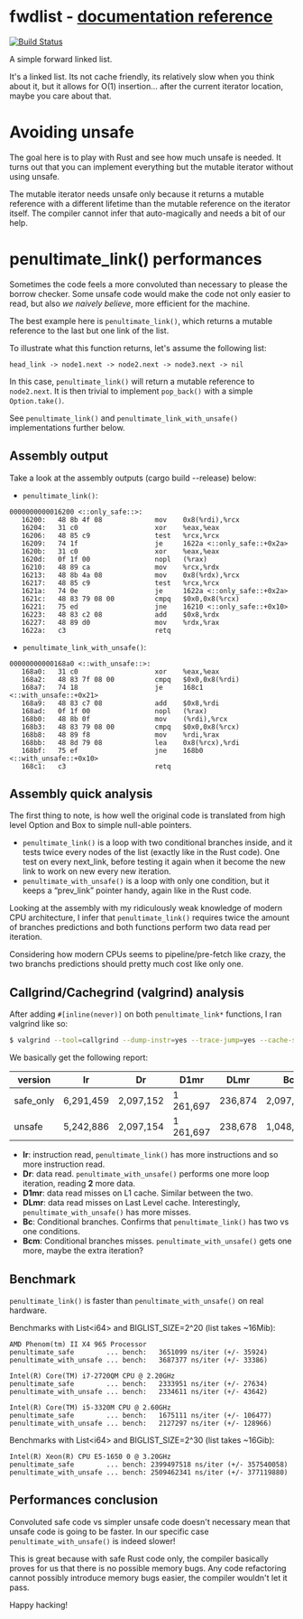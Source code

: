 #  fwdlist - [documentation reference](http://bombela.github.io/fwdlist/fwdlist/struct.List.html)

[![Build Status](https://travis-ci.org/bombela/fwdlist.svg?branch=master)](https://travis-ci.org/bombela/fwdlist)

A simple forward linked list.

It's a linked list. Its not cache friendly, its relatively slow when you think
about it, but it allows for O(1) insertion... after the current iterator
location, maybe you care about that.

# Avoiding unsafe
The goal here is to play with Rust and see how much unsafe is needed. It turns
out that you can implement everything but the mutable iterator without using
unsafe.

The mutable iterator needs unsafe only because it returns a mutable reference
with a different lifetime than the mutable reference on the iterator itself. The
compiler cannot infer that auto-magically and needs a bit of our help.

# penultimate_link() performances

Sometimes the code feels a more convoluted than necessary to please the borrow
checker.  Some unsafe code would make the code not only easier to read, but also
*we naively believe*, more efficient for the machine.

The best example here is `penultimate_link()`, which returns a mutable reference
to the last but one link of the list.

To illustrate what this function returns, let's assume the following list:

```text
head_link -> node1.next -> node2.next -> node3.next -> nil
```

In this case, `penultimate_link()` will return a mutable reference to
`node2.next`. It is then trivial to implement `pop_back()` with a simple
`Option.take()`.

See `penultimate_link()` and `penultimate_link_with_unsafe()` implementations
further below.

## Assembly output

Take a look at the assembly outputs (cargo build --release) below:

* `penultimate_link()`:

```gas
0000000000016200 <::only_safe::>:
   16200:	48 8b 4f 08          	mov    0x8(%rdi),%rcx
   16204:	31 c0                	xor    %eax,%eax
   16206:	48 85 c9             	test   %rcx,%rcx
   16209:	74 1f                	je     1622a <::only_safe::+0x2a>
   1620b:	31 c0                	xor    %eax,%eax
   1620d:	0f 1f 00             	nopl   (%rax)
   16210:	48 89 ca             	mov    %rcx,%rdx
   16213:	48 8b 4a 08          	mov    0x8(%rdx),%rcx
   16217:	48 85 c9             	test   %rcx,%rcx
   1621a:	74 0e                	je     1622a <::only_safe::+0x2a>
   1621c:	48 83 79 08 00       	cmpq   $0x0,0x8(%rcx)
   16221:	75 ed                	jne    16210 <::only_safe::+0x10>
   16223:	48 83 c2 08          	add    $0x8,%rdx
   16227:	48 89 d0             	mov    %rdx,%rax
   1622a:	c3                   	retq
```
* `penultimate_link_with_unsafe()`:

```gas
00000000000168a0 <::with_unsafe::>:
   168a0:	31 c0                	xor    %eax,%eax
   168a2:	48 83 7f 08 00       	cmpq   $0x0,0x8(%rdi)
   168a7:	74 18                	je     168c1 <::with_unsafe::+0x21>
   168a9:	48 83 c7 08          	add    $0x8,%rdi
   168ad:	0f 1f 00             	nopl   (%rax)
   168b0:	48 8b 0f             	mov    (%rdi),%rcx
   168b3:	48 83 79 08 00       	cmpq   $0x0,0x8(%rcx)
   168b8:	48 89 f8             	mov    %rdi,%rax
   168bb:	48 8d 79 08          	lea    0x8(%rcx),%rdi
   168bf:	75 ef                	jne    168b0 <::with_unsafe::+0x10>
   168c1:	c3                   	retq
```
## Assembly quick analysis

The first thing to note, is how well the original code is translated from high
level Option and Box to simple null-able pointers.

* `penultimate_link()` is a loop with two conditional branches inside, and it
  tests twice every nodes of the list (exactly like in the Rust code). One test
on every next_link, before testing it again when it become the new link to work
on new every new iteration.
* `penultimate_with_unsafe()` is a loop with only one condition, but it keeps a
  “prev_link” pointer handy, again like in the Rust code.

Looking at the assembly with my ridiculously weak knowledge of modern CPU
architecture, I infer that `penultimate_link()` requires twice the amount of
branches predictions and both functions perform two data read per iteration.

Considering how modern CPUs seems to pipeline/pre-fetch like crazy, the two
branchs predictions should pretty much cost like only one.

## Callgrind/Cachegrind (valgrind) analysis

After adding `#[inline(never)]` on both `penultimate_link*` functions, I ran
valgrind like so:

```sh
$ valgrind --tool=callgrind --dump-instr=yes --trace-jump=yes --cache-sim=yes --branch-sim=yes --collect-atstart=no --toggle-collect=*penultimate_link* target/release/fwdlist... --test one_penultimate
```
We basically get the following report:

| version   | Ir        | Dr        | D1mr      | DLmr    | Bc        | Bcm |
|-----------|-----------|-----------|-----------|---------|-----------|-----|
| safe_only | 6,291,459 | 2,097,152 | 1 261,697 | 236,874 | 2,097,151 | 4   |
| unsafe    | 5,242,886 | 2,097,154 | 1 261,697 | 238,678 | 1,048,577 | 5   |

* **Ir**: instruction read, `penultimate_link()` has more instructions and so
  more instruction read.
* **Dr**: data read. `penultimate_with_unsafe()` performs one more loop
  iteration, reading **2** more data.
* **D1mr**: data read misses on L1 cache. Similar between the two.
* **DLmr**: data read misses on Last Level cache. Interestingly,
  `penultimate_with_unsafe()` has more misses.
* **Bc**: Conditional branches. Confirms that `penultimate_link()` has two vs
  one conditions.
* **Bcm**: Conditional branches misses. `penultimate_with_unsafe()` gets one
  more, maybe the extra iteration?

## Benchmark

`penultimate_link()` is faster than `penultimate_with_unsafe()` on real hardware.

Benchmarks with List\<i64\> and BIGLIST_SIZE=2^20 (list takes ~16Mib):

```text
AMD Phenom(tm) II X4 965 Processor
penultimate_safe        ... bench:   3651099 ns/iter (+/- 35924)
penultimate_with_unsafe ... bench:   3687377 ns/iter (+/- 33386)

Intel(R) Core(TM) i7-2720QM CPU @ 2.20GHz
penultimate_safe        ... bench:   2333951 ns/iter (+/- 27634)
penultimate_with_unsafe ... bench:   2334611 ns/iter (+/- 43642)

Intel(R) Core(TM) i5-3320M CPU @ 2.60GHz
penultimate_safe        ... bench:   1675111 ns/iter (+/- 106477)
penultimate_with_unsafe ... bench:   2127297 ns/iter (+/- 128966)
```

Benchmarks with List\<i64\> and BIGLIST_SIZE=2^30 (list takes ~16Gib):

```text
Intel(R) Xeon(R) CPU E5-1650 0 @ 3.20GHz
penultimate_safe        ... bench: 2399497518 ns/iter (+/- 357540058)
penultimate_with_unsafe ... bench: 2509462341 ns/iter (+/- 377119880)
```
## Performances conclusion

Convoluted safe code vs simpler unsafe code doesn't necessary mean that unsafe
code is going to be faster. In our specific case `penultimate_with_unsafe()` is
indeed slower!

This is great because with safe Rust code only, the compiler basically proves
for us that there is no possible memory bugs. Any code refactoring cannot
possibly introduce memory bugs easier, the compiler wouldn't let it pass.


Happy hacking!
